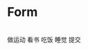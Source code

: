 # Form

<br>

<div>
  <ot-space direction="vertical">
    <div>
      <ot-form ref="form" :initialValues="initialValues" @submit="onSubmit" class="form">
        <ot-form-item label="姓名" name="name">
          <ot-input></ot-input>
        </ot-form-item>
        <ot-form-item label="手机号" name="phone">
          <ot-input></ot-input>
        </ot-form-item>
        <ot-form-item label="是否成年" name="switch">
          <ot-switch />
        </ot-form-item>
        <ot-form-item label="兴趣爱好">
          <ot-space>
            <ot-checkbox>做运动</ot-checkbox>
            <ot-checkbox>看书</ot-checkbox>
            <ot-checkbox>吃饭</ot-checkbox>
            <ot-checkbox>睡觉</ot-checkbox>
          </ot-space>
        </ot-form-item>
         <ot-form-item>
           <ot-button @click="onClick" type="primary" block>提交</ot-button>
        </ot-form-item>
      </ot-form>
    </div>
  </ot-space>
</div>

<script setup>
  import { ref } from 'vue'
  const form = ref()
  const initialValues = {
    name: "无名"
  }

  const onClick = () => {
    console.log('form', form)
    form.value.submit()
  }

  const onSubmit = (e) => {
    console.log('onSubmit', e)
  }
  
</script>


<style>
  .form {
    width: 60%
  }
</style>

